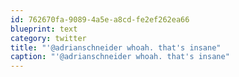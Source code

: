 ```yaml
---
id: 762670fa-9089-4a5e-a8cd-fe2ef262ea66
blueprint: text
category: twitter
title: "'@adrianschneider whoah. that's insane"
caption: "'@adrianschneider whoah. that's insane"
---
```

